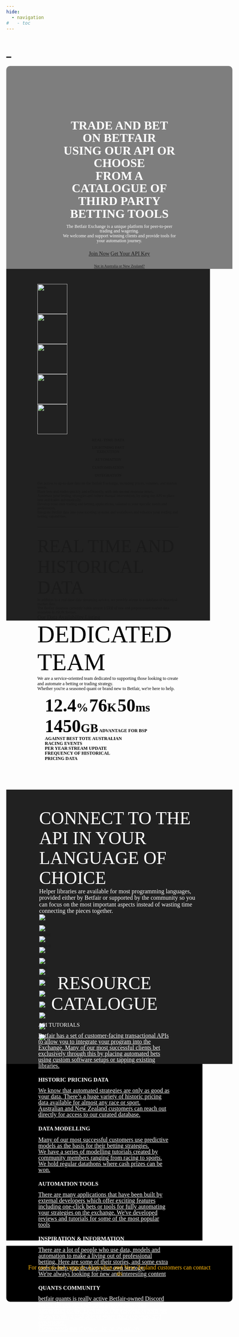 ```yaml
---
hide:
  - navigation
#   - toc
---
```


<!-- hide text header for img header -->
<style> .md-typeset h1 { display: none; } </style>
    
# _

<div style="position: relative; font-family: National2; font-size: 10px; display: flex; justify-content: space-between; align-items: flex-start; padding: 50px; border-radius: 10px 10px 0 0; width: 100%; height: 440px; background-color: rgba(0, 0, 0, 0.5); background-image: url('/img/AutomationHubMotif.png'); background-size: cover;">
    <div style="position: absolute; top: 63%; left: 50%; transform: translate(-50%, -50%); text-align: center; color: white; line-height: 1.05">
        <b><font size="6rem">TRADE AND BET ON BETFAIR USING OUR API OR CHOOSE</font></b><br>
        <b><font size="6rem">FROM A CATALOGUE OF THIRD PARTY BETTING TOOLS</font></b><br>
        <br>
        <span style="font-family: DIN_Regular; font-size: 0.75rem;">
            The Betfair Exchange is a unique platform for peer-to-peer trading and wagering.<br>
            We welcome and support winning clients and provide tools for your automation journey.
        </span>
        <br>
        <br>
        <br>
        <div class="button-container">
            <a href="https://register.betfair.com.au/account/registration" class="btn btn-human"style="font-size: 0.9rem">Join Now</a>
            <a href="https://betfair-datascientists.github.io/api/apiappkey/" class="btn btn-human"style="font-size: 0.9rem">Get Your API Key</a>
        </div>
        <br>
        <br>
        <div class="text-container">
            <a href="https://developer.betfair.com/get-started/#exchange-api/" class="white-text-link">Not in Australia or New Zealand?</a>
        </div>
    </div>
</div>

<div style="background-color:#212121 ; font-family:DIN_Regular; font-size:10px; display: flex; justify-content: space-between; align-items: center; padding:20px 20px 1px; width: 100%;">
  <div <div style="width: 75%; margin: 0 auto; padding: 20px;">
    <div class="grid-container-icons">
        <div class="grid-item-languages">
            <img src="/img/ICONS_REAL_TIME_DATA.png" style="height: 80px;align-items: center;"/>
        </div>
        <div class="grid-item-languages">
            <img src="/img/ICONS_LIGHTNING_FAST_EXECUTION.png" style="height: 80px;align-items: center;"/>
        </div>
        <div class="grid-item-languages">
            <img src="/img/ICONS_AUTOMATION.png" style="height: 80px;align-items: center;"/>
        </div>
        <div class="grid-item-languages">
            <img src="/img/ICONS_CUSTOMIZATION.png" style="height: 80px;align-items: center;"/>
        </div>
        <div class="grid-item-languages">
            <img src="/img/ICONS_INTEGRATION.png" style="height: 80px;align-items: center;"/>
        </div>
        <div class="grid-item-languages">
            <p style="text-align: center;"><b>REAL-TIME DATA</b></p>
        </div>
        <div class="grid-item-languages">
            <p style="text-align: center;line-height: 1.05"><b>LIGHTNING FAST</br>EXECUTION</b></p>
        </div>
        <div class="grid-item-languages">
            <p style="text-align: center;"><b>AUTOMATION</b></p>
        </div>
        <div class="grid-item-languages">
            <p style="text-align: center;"><b>CUSTOMISATION</b></p>
        </div>
        <div class="grid-item-languages">
            <p style="text-align: center;"><b>INTEGRATION</b></p>
        </div>
        <div class="grid-item-languages">
            <a style="text-align: center;line-height: 1.1">Get access to up-to-date data on the Betfair Exchange, including prices, volumes, and market trends.</a>
        </div>
        <div class="grid-item-languages">
            <a style="text-align: center;line-height: 1.1">Place bets and trades quickly and efficiently, with sub-second response times.</a>
        </div>
        <div class="grid-item-languages">
            <a style="text-align: center;line-height: 1.1">Automate your betting strategies and reduce manual intervention, by using our API to place bets and trades automatically.</a>
        </div>
        <div class="grid-item-languages">
            <a style="text-align: center;line-height: 1.1">Develop your own trading and betting applications, tailored to your specific needs and preferences.</a>
        </div>
        <div class="grid-item-languages">
            <a style="text-align: center;line-height: 1.1">Integrate Betfair data into your existing systems and workflows and enhance your trading and betting capabilities.</a>
        </div>
    </div>
    <br>
    <br>
<hr style="border-color: #ccc; margin: 1px 0;">
  </div>
</div>
<div style="background-color:#212121 ; font-family:DIN_Regular; font-size:10px; display: flex; justify-content: space-between; align-items: center; padding:0px 20px 0px; width: 100%;">
  <div <div style="width: 75%; margin: 0 auto;">
    <div class="grid-container-data">
        <div class="grid-item-languages">
            <a style="text-align: center;font-family:National2;font-size:3rem">REAL TIME AND HISTORICAL DATA</a>
        </div>
        <div class="grid-item-languages">
            <a style="text-align: center;line-height: 1.1">In addition to a real-time data streaming service, we provide access to a database of historical market data. <br> The Betfair database currently holds almost 1.5TB of raw and preprocessed market data available in JSON format.</a>
        </div>
        <div class="button-container">
            <a href="https://historicdata.betfair.com/#/mydata" class="btn btn-hd" style="font-size: 0.9rem">Our Data Availability Listing</a>
        </div>
    </div>
  </div>
</div>

<div style="position: relative; font-family: National2; font-size: 10px; display: flex; justify-content: space-between; align-items: flex-start; padding:0px 20px 0px; width: 100%; height: 450px;background-image: url('/img/BACKGROUND_GREY.png'); background-size: cover;">
  <div <div style="width: 75%; margin: 0 auto;">
    <div class="grid-container-team">
        <div class="grid-item-languages">
            <a style="text-align: center;font-family:National2;font-size:4rem;color:black !important">DEDICATED TEAM</a>
        </div>
        <div class="grid-item-languages">
            <a style="text-align: center;line-height: 1.1;font-size:0.75rem;color:black !important; font-family:DIN_Regular">We are a service-oriented team dedicated to supporting those looking to create and automate a betting or trading strategy.<br> Whether you're a seasoned quant or brand new to Betfair, we're here to help.</a>
        </div>
    </div>
    <div class="grid-container-api" style="justify-content: space-between; margin: 10px 20px; font-weight:bold;">
          <a style="text-align: center;font-family:National2;font-size:2rem;color:black !important"><span style="font-size: 3rem;">12.4</span>%</a>
          <a style="text-align: center;font-family:National2;font-size:2rem;color:black !important"><span style="font-size: 3rem;">76</span>K</a>
          <a style="text-align: center;font-family:National2;font-size:2rem;color:black !important"><span style="font-size: 3rem;">50</span>ms</a>
            <a style="text-align: center;font-family:National2;font-size:2rem;color:black !important"><span style="font-size: 3rem;">1450</span>GB</a>
            <a style="text-align: center;font-family:DIN_Regular;font-size:0.75rem;color:black !important;line-height: 1.1">ADVANTAGE FOR BSP <br>AGAINST BEST TOTE</a>
            <a style="text-align: center;font-family:DIN_Regular;font-size:0.75rem;color:black !important;line-height: 1.1">AUSTRALIAN<br> RACING EVENTS<br> PER YEAR</a>
            <a style="text-align: center;font-family:DIN_Regular;font-size:0.75rem;color:black !important;line-height: 1.1">STREAM UPDATE <br>FREQUENCY</a>
            <a style="text-align: center;font-family:DIN_Regular;font-size:0.75rem;color:black !important;line-height: 1.1">OF HISTORICAL <br>PRICING DATA</a>
        </div>
</div>
</div>

<div style="background-color:#212121; color:#ffb80c;  font-family:DIN_Regular; font-size:10px; display: flex; justify-content: space-between; align-items: center; padding:50px; width: 100%;">
    <div class="grid-container-code" style="width: 85%; margin: 0 auto;">
        <div class="merged-cell" id="merged-row-1" style="background-color:#212121;font-family:National2;font-size:3rem;text-transform:uppercase;color:white;line-height: 1.1">Connect to the API in your<br> language of choice</div>
        <div class="merged-cell" id="merged-row-2" style="background-color:#212121;font-family:DIN_Regular;font-size:1rem;color:white;line-height: 1.1">Helper libraries are available for most programming languages, provided either by Betfair or supported by the community so you can focus on the most important aspects instead of wasting time connecting the pieces together.</div> 
        <div class="grid-item-changer"style="width: 110%; height: 110%">
            <img src="https://cdn.jsdelivr.net/gh/devicons/devicon/icons/cplusplus/cplusplus-original.svg" />
            <a href="https://github.com/captain-igloo/greentop" style="text-align: center;"><br>C++</a>
        </div>
          <div class="grid-item-changer"style="width: 110%; height: 110%">
            <img src="https://cdn.jsdelivr.net/gh/devicons/devicon/icons/clojure/clojure-original.svg" />
            <a href="https://github.com/jamiei/betfair-aping-sample" style="text-align: center;"><br>Clojure</a>
        </div>
        <div class="grid-item-changer"style="width: 110%; height: 110%">
            <img src="https://cdn.jsdelivr.net/gh/devicons/devicon/icons/nodejs/nodejs-original-wordmark.svg" />
            <a href="https://github.com/betfair/stream-api-sample-code/tree/master/node.js" style="text-align: center;"><br>Node.js</a>
        </div>
        <div class="grid-item-changer"style="width: 110%; height: 110%">
            <img src="https://cdn.jsdelivr.net/gh/devicons/devicon/icons/perl/perl-original.svg" />
            <a href="https://github.com/betfair/API-NG-sample-code/tree/master/perl" style="text-align: center;"><br>Perl</a>
        </div>
        <div class="grid-item-changer"style="width: 110%; height: 110%">
            <img src="https://cdn.jsdelivr.net/gh/devicons/devicon/icons/scala/scala-original.svg" />
            <a href="https://github.com/city81/betfair-service-ng" style="text-align: center;"><br>Scala</a>
        </div>
        <div class="grid-item-changer"style="width: 110%; height: 110%">
            <img src="https://cdn.jsdelivr.net/gh/devicons/devicon/icons/python/python-original-wordmark.svg" />
            <a href="https://github.com/betfair/API-NG-sample-code/tree/master/python" style="text-align: center;"><br>Python</a>
        </div>
        <div class="grid-item-changer"style="width: 110%; height: 110%">
            <img src="https://cdn.jsdelivr.net/gh/devicons/devicon/icons/csharp/csharp-plain.svg" />
            <a href="https://github.com/betfair/API-NG-sample-code/tree/master/cSharp" style="text-align: center;"><br>C#</a>
        </div>
        <div class="grid-item-changer"style="width: 110%; height: 110%">
            <img src="https://cdn.jsdelivr.net/gh/devicons/devicon/icons/php/php-plain.svg" />
            <a href="https://github.com/betfair/API-NG-sample-code/tree/master/php" style="text-align: center;"><br>PHP</a>
        </div>
        <div class="grid-item-changer"style="width: 110%; height: 110%">
            <img src="https://cdn.jsdelivr.net/gh/devicons/devicon/icons/ruby/ruby-plain.svg" />
            <a href="https://github.com/mikecmpbll/betfair" style="text-align: center;"><br>Ruby</a>
        </div>
        <div class="grid-item-changer"style="width: 110%; height: 110%">
            <img src="https://cdn.jsdelivr.net/gh/devicons/devicon/icons/java/java-original.svg" />
            <a href="https://github.com/betfair/API-NG-sample-code/tree/master/java" style="text-align: center;"><br>Java</a>
        </div>
        <div class="grid-item-changer"style="width: 110%; height: 110%">
            <img src="https://cdn.jsdelivr.net/gh/devicons/devicon/icons/javascript/javascript-plain.svg" />
            <a href="https://github.com/betfair/API-NG-sample-code/tree/master/javascript" style="text-align: center;"><br>Javascript</a>
        </div>
        <div class="grid-item-changer"style="width: 110%; height: 110%">
            <img src="https://cdn.jsdelivr.net/gh/devicons/devicon/icons/rstudio/rstudio-plain.svg" />
            <a href="https://github.com/phillc73/abettor"><br>R</a>
        </div>
    </div>
</div>

<div style="background-color:black; font-family:DIN_Regular; font-size:10px; display: flex; justify-content: space-between; align-items: center; padding:10px; width: 100%; height:450px">
    <div class="grid-container-carousel" style="width: 70%; margin: 0 auto;">
        <div>
        </div>
        <div class="grid-item-title" style="color: white !important;font-family:National2;font-size:3rem; text-align: center">
            RESOURCE CATALOGUE
        </div>
        <div> 
        </div>
        <div class="grid-item-title" style="background-image: url('/img/carousel_background_L.png'); background-size: cover;"> 
        </div>
        <div class="grid-item carousel-item active" style="background-image: url('/img/carousel_background.png'); background-size: cover;">
            <h2 style="color: white !important;text-transform:uppercase;font-family:National2;font-weight: 100">API Tutorials</h2>
            <a href="https://betfair-datascientists.github.io/api/apiResources/" style="color: white !important;font-family:DIN_Regular;font-size:1rem;line-height: 1">Betfair has a set of customer-facing transactional APIs to allow you to integrate your program into the Exchange. Many of our most successful clients bet exclusively through this by placing automated bets using custom software setups or tapping existing libraries.</a>
        </div>
        <div class="grid-item carousel-item" style="background-image: url('/img/carousel_background.png'); background-size: cover;">
            <h2 style="color: white !important;text-transform:uppercase;font-family:National2">Historic Pricing Data</h2>
            <a href="https://betfair-datascientists.github.io/historicData/dataSources/" style="color: white !important;font-family:DIN_Regular;font-size:1rem;line-height: 1">We know that automated strategies are only as good as your data. There’s a huge variety of historic pricing data available for almost any race or sport. <br> Australian and New Zealand customers can reach out directly for access to our curated database.</a>
        </div>
        <div class="grid-item carousel-item" style="background-image: url('/img/carousel_background.png'); background-size: cover;">
            <h2 style="color: white !important;text-transform:uppercase;font-family:National2">Data Modelling</h2>
            <a href="https://betfair-datascientists.github.io/modelling/howToModel/" style="color: white !important;font-family:DIN_Regular;font-size:1rem;line-height: 1">Many of our most successful customers use predictive models as the basis for their betting strategies. <br> We have a series of modelling tutorials created by community members ranging from racing to sports.<br> We hold regular datathons where cash prizes can be won.</a>
        </div>
        <div class="grid-item carousel-item" style="background-image: url('/img/carousel_background.png'); background-size: cover;">
            <h2 style="color: white !important;text-transform:uppercase;font-family:National2">Automation Tools</h2>
            <a href="https://betfair-datascientists.github.io/autoTools/overview/" style="color: white !important;font-family:DIN_Regular;font-size:1rem;line-height: 1">There are many applications that have been built by external developers which offer exciting features including one-click bets or tools for fully automating your strategies on the exchange. We've developed reviews and tutorials for some of the most popular tools</a>
        </div>
        <div class="grid-item carousel-item" style="background-image: url('/img/carousel_background.png'); background-size: cover;">
            <h2 style="color: white !important;text-transform:uppercase;font-family:National2">Inspiration & Information</h2>
            <a href="https://www.youtube.com/playlist?list=PLvw8KRdyfOY19ys_5lpSpcbjpy_PBoZEZ" style="color: white !important;font-family:DIN_Regular;font-size:1rem;line-height: 1">There are a lot of people who use data, models and automation to make a living out of professional betting. Here are some of their stories, and some extra tools to help you develop your own strategy. <br>We're always looking for new and interesting content</a>
        </div>
        <div class="grid-item carousel-item" style="background-image: url('/img/carousel_background.png'); background-size: cover;">
            <h2 style="color: white !important;text-transform:uppercase;font-family:National2">Quants Community</h2>
            <a href="https://forms.office.com/r/1EWBN2uvfq" style="color: white !important;font-family:DIN_Regular;font-size:1rem;line-height: 1">betfair quants is really active Betfair-owned Discord server for people interested in modelling and automation on the Exchange. Our resident experts are always willing and able to share their expertise and experience. <br> Please reach out if you'd like an invitation.</a>
        </div>
        <div class="grid-item-title" style="background-image: url('/img/carousel_background_R.png'); background-size: cover;"> 
        </div>
        <div>
        </div>
        <div class="carousel-dots"> 
        <span class="dot"></span> 
        <span class="dot"></span> 
        <span class="dot"></span> 
        <span class="dot"></span> 
        <span class="dot"></span> 
        <span class="dot"></span> 
        </div>
        </div>
</div> 
<script>
document.addEventListener('DOMContentLoaded', function() {
    let carouselItems = document.querySelectorAll('.carousel-item');
    let carouselDots = document.querySelectorAll('.dot');

    if (!carouselItems || carouselItems.length === 0) {
        console.log("No carousel items found.");
        return;
    }

    let currentIndex = 0;
    carouselDots[currentIndex].classList.add('active-dot');  // Start with the first dot highlighted

    setInterval(function() {
        carouselItems[currentIndex].classList.remove('active');
        carouselDots[currentIndex].classList.remove('active-dot');

        currentIndex = (currentIndex + 1) % carouselItems.length;

        carouselItems[currentIndex].classList.add('active');
        carouselDots[currentIndex].classList.add('active-dot');
    }, 5000);
});
</script>

<div style="background-color:black; color:#ffb80c; font-family:DIN_Regular; font-size:10px; display: flex; justify-content: space-between; align-items: center; padding:50px; width: 100%;border-radius: 0 0 10px 10px;">
    <div style="flex: 1; font-size: 10px; line-height: 1.5;">
    </div>
      <div class="grid-container-CTA">
        <p style="text-align: center; font-size: 1rem;margin: auto ;font-family:DIN_Regular;line-height:1">For one-on-one support, Australian and New Zealand customers can contact us</p>
        <a href="mailto:automation@betfair.com.au" class="btn btn-api" style="margin: auto;color:black!important; font-size: 0.9rem">Contact us</a>   
        <a href="https://betfair-datascientists.github.io/api/apiappkey/" class="btn btn-api" style="margin: auto;color:black!important; font-size: 0.9rem">Get Your API Key</a>
        <p style="text-align: center; font-size: 2rem;margin: auto; font-family:DIN_Regular;line-height:1"></p>
      </div>
    </div>
</div>

<link rel="stylesheet" href="https://cdn.jsdelivr.net/gh/devicons/devicon@v2.15.1/devicon.min.css">
